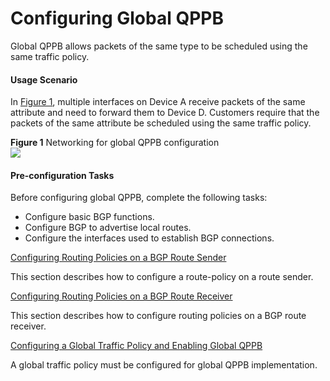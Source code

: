 Configuring Global QPPB
=======================

Global QPPB allows packets of the same type to be scheduled using the same traffic policy.

#### Usage Scenario

In [Figure 1](#EN-US_TASK_0172371420__fig_dc_ne_qos_cfg_202901), multiple interfaces on Device A receive packets of the same attribute and need to forward them to Device D. Customers require that the packets of the same attribute be scheduled using the same traffic policy.

**Figure 1** Networking for global QPPB configuration  
![](images/fig_dc_ne_qos_cfg_202901.png)  


#### Pre-configuration Tasks

Before configuring global QPPB, complete the following tasks:

* Configure basic BGP functions.
* Configure BGP to advertise local routes.
* Configure the interfaces used to establish BGP connections.


[Configuring Routing Policies on a BGP Route Sender](../../../../software/nev8r10_vrpv8r16/user/ne/g-dc_ne_qos_cfg_2030.html)

This section describes how to configure a route-policy on a route sender.

[Configuring Routing Policies on a BGP Route Receiver](../../../../software/nev8r10_vrpv8r16/user/ne/g-dc_ne_qos_cfg_2031.html)

This section describes how to configure routing policies on a BGP route receiver.

[Configuring a Global Traffic Policy and Enabling Global QPPB](../../../../software/nev8r10_vrpv8r16/user/ne/dc_ne_qos_cfg_8002.html)

A global traffic policy must be configured for global QPPB implementation.